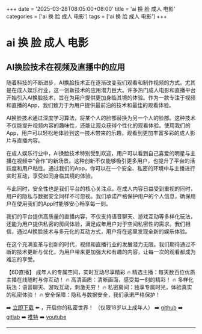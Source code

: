 +++
date = '2025-03-28T08:05:00+08:00'
title = 'ai 换 脸 成人 电影'
categories = ['ai 换 脸 成人 电影']
tags = ['ai 换 脸 成人 电影']
+++

# ai 换 脸 成人 电影

## AI换脸技术在视频及直播中的应用

随着科技的不断进步，AI换脸技术正在逐渐改变我们观看和制作视频的方式。尤其是在成人娱乐行业，这一创新技术的应用潜力巨大。许多热门成人电影和直播平台开始引入AI换脸技术，旨在为用户提供更加身临其境的体验。作为一款专注于视频和直播的App，我们致力于为用户提供最前沿的技术和最佳的观看体验。

AI换脸技术通过深度学习算法，将某个人的脸部替换为另一个人的脸部。这种技术不仅能提升视频内容的趣味性，还能让观众获得个性化的观看体验。使用我们的App，用户可以轻松地体验到这一技术带来的乐趣，观看到更加丰富多彩的成人影片与直播内容。

在成人娱乐行业中，AI换脸技术特别受到欢迎，用户可以看到自己喜爱的明星与主播在视频中“合作”的新场景。这种创新不仅能够吸引更多用户，也提升了平台的活跃度和用户粘性。通过我们的App，你可以在一个安全、私密的环境中与主播进行实时互动，享受如同身临其境的体验。

与此同时，安全性也是我们平台的核心关注点。在成人内容日益受到重视的同时，用户的隐私与数据安全同样不可忽视。我们承诺严格保护用户的个人信息，确保用户在使用我们的App时能够安心畅享每一刻。

我们的平台提供高质量的直播内容，不仅支持语音聊天、游戏互动等多样化玩法，还能为用户提供私密的房间体验，满足成年用户对于空间私密性的需求。我们相信，通过AI换脸技术与多元化的互动方式，用户将在这里发现全新的娱乐体验。

在这个充满变革与创新的时代，视频和直播行业的发展潜力无限。我们期待通过不断的技术更新与优化，为用户带来更加强大和有趣的内容，让每一次的观看都成为难忘的享受。

【6D直播】
成年人的专属空间，实时互动尽享精彩
🔥 精选主播：每天数百位优质主播在线随时与你互动！
🔥 高清画质：清晰画面，感受每一刻的精彩！
🔥 多样化玩法：语音聊天、游戏互动，刺激无穷！
🔥 私密房间：独享专属时光，体验真实的私密体验！
🔥 安全保障：隐私与数据安全，我们承诺严格保护！

➡️ [立即下载](https://down123.s3.ap-east-1.amazonaws.com/down/down.html?channelCode=blog) ⬅️ ，开启你的私密世界！
（仅限18岁以上成年人）
➡️ [github](https://aldult-live.github.io/)
➡️ [gitlab](https://seo-09598d.gitlab.io/)
➡️ [推特](https://x.com/wegame33)
➡️ [youtube](https://www.youtube.com/@6Dlive)

---
